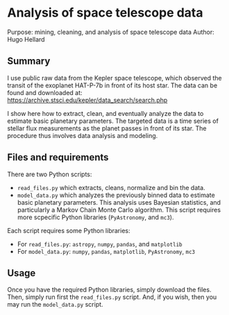 # Analysis of space telescope data

Purpose: mining, cleaning, and analysis of space telescope data
Author: Hugo Hellard

## Summary
I use public raw data from the Kepler space telescope, which observed the transit of the exoplanet HAT-P-7b in front of its host star.
The data can be found and downloaded at: https://archive.stsci.edu/kepler/data_search/search.php

I show here how to extract, clean, and eventually analyze the data to estimate basic planetary parameters. The targeted data is a time series of stellar flux 
measurements as the planet passes in front of its star. The procedure thus involves data analysis and modeling.

## Files and requirements
There are two Python scripts:
- `read_files.py` which extracts, cleans, normalize and bin the data.
- `model_data.py` which analyzes the previously binned data to estimate basic planetary parameters. This analysis uses Bayesian statistics, and particularly 
a Markov Chain Monte Carlo algorithm. This script requires more scpecific Python libraries (`PyAstronomy`, and `mc3`).

Each script requires some Python libraries:
- For `read_files.py`: `astropy`, `numpy`, `pandas`, and `matplotlib`
- For `model_data.py`: `numpy`, `pandas`, `matplotlib`, `PyAstronomy`, `mc3`

## Usage
Once you have the required Python libraries, simply download the files. Then, simply run first the `read_files.py` script. And, if you wish, then you may run 
the `model_data.py` script.

